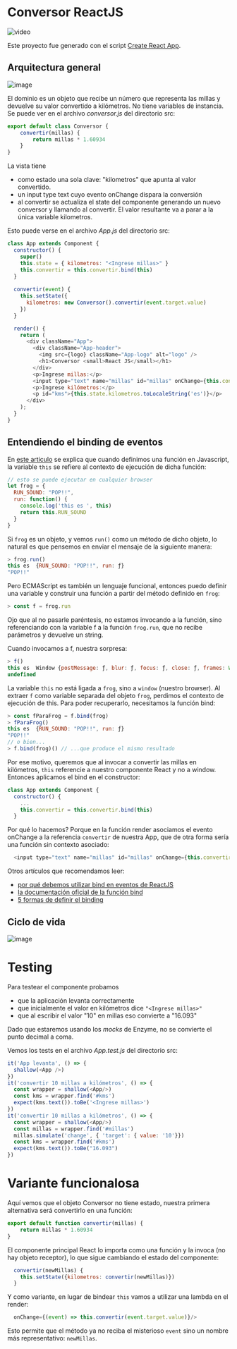 
# Conversor ReactJS

![video](video/demo.gif)

Este proyecto fue generado con el script [Create React App](https://github.com/facebookincubator/create-react-app).

## Arquitectura general

![image](images/ConversorArquitectura.png)

El dominio es un objeto que recibe un número que representa las millas y devuelve su valor convertido a kilómetros. No tiene variables de instancia. Se puede ver en el archivo _conversor.js_ del directorio src:

```javascript
export default class Conversor {
    convertir(millas) {
        return millas * 1.60934
    }
}
```

La vista tiene 

- como estado una sola clave: "kilometros" que apunta al valor convertido.
- un input type text cuyo evento onChange dispara la conversión
- al convertir se actualiza el state del componente generando un nuevo conversor y llamando al convertir. El valor resultante va a parar a la única variable kilometros.

Esto puede verse en el archivo _App.js_ del directorio src:

```javascript
class App extends Component {
  constructor() {
    super()
    this.state = { kilometros: "<Ingrese millas>" }
    this.convertir = this.convertir.bind(this)
  }
  
  convertir(event) {
    this.setState({
      kilometros: new Conversor().convertir(event.target.value)
    })
  }

  render() {
    return (
      <div className="App">
        <div className="App-header">
          <img src={logo} className="App-logo" alt="logo" />
          <h1>Conversor <small>React JS</small></h1>
        </div>
        <p>Ingrese millas:</p>
        <input type="text" name="millas" id="millas" onChange={this.convertir} />
        <p>Ingrese kilómetros:</p>
        <p id="kms">{this.state.kilometros.toLocaleString('es')}</p>
      </div>
    );
  }
}
```

## Entendiendo el binding de eventos

En [este articulo](https://reactkungfu.com/2015/07/why-and-how-to-bind-methods-in-your-react-component-classes/) se explica que cuando definimos una función en Javascript, la variable `this` se refiere al contexto de ejecución de dicha función:

```js
// esto se puede ejecutar en cualquier browser
let frog = {
  RUN_SOUND: "POP!!",
  run: function() { 
    console.log('this es ', this)
    return this.RUN_SOUND
  }
}
```

Si `frog` es un objeto, y vemos `run()` como un método de dicho objeto, lo natural es que pensemos en enviar el mensaje de la siguiente manera:

```js
> frog.run() 
this es  {RUN_SOUND: "POP!!", run: ƒ}
"POP!!"
```

Pero ECMAScript es también un lenguaje funcional, entonces puedo definir una variable y construir una función a partir del método definido en `frog`:

```js
> const f = frog.run
```

Ojo que al no pasarle paréntesis, no estamos invocando a la función, sino referenciando con la variable f a la función `frog.run`, que no recibe parámetros y devuelve un string.

Cuando invocamos a f, nuestra sorpresa:

```js
> f()
this es  Window {postMessage: ƒ, blur: ƒ, focus: ƒ, close: ƒ, frames: Window, …}
undefined
```

La variable `this` no está ligada a `frog`, sino a `window` (nuestro browser). Al extraer `f` como variable separada del objeto `frog`, perdimos el contexto de ejecución de this. Para poder recuperarlo, necesitamos la función bind:

```js
> const fParaFrog = f.bind(frog)
> fParaFrog()
this es  {RUN_SOUND: "POP!!", run: ƒ}
"POP!!"
// o bien...
> f.bind(frog)() // ...que produce el mismo resultado
```

Por ese motivo, queremos que al invocar a convertir las millas en kilómetros, `this` referencie a nuestro componente React y no a window. Entonces aplicamos el bind en el constructor:

```js
class App extends Component {
  constructor() {
    ...
    this.convertir = this.convertir.bind(this)
  }
```

Por qué lo hacemos? Porque en la función render asociamos el evento onChange a la referencia `convertir` de nuestra App, que de otra forma sería una función sin contexto asociado:

```js
  <input type="text" name="millas" id="millas" onChange={this.convertir} />
```

Otros artículos que recomendamos leer:

- [por qué debemos utilizar bind en eventos de ReactJS](https://medium.freecodecamp.org/this-is-why-we-need-to-bind-event-handlers-in-class-components-in-react-f7ea1a6f93eb)
- [la documentación oficial de la función bind](https://developer.mozilla.org/en-US/docs/Web/JavaScript/Reference/Global_objects/Function/bind)
- [5 formas de definir el binding](https://medium.freecodecamp.org/react-binding-patterns-5-approaches-for-handling-this-92c651b5af56)

## Ciclo de vida

![image](images/CicloVida.png)

# Testing

Para testear el componente probamos

- que la aplicación levanta correctamente
- que inicialmente el valor en kilómetros dice `"<Ingrese millas>"`
- que al escribir el valor "10" en millas eso convierte a "16.093"

Dado que estaremos usando los _mocks_ de Enzyme, no se convierte el punto decimal a coma.

Vemos los tests en el archivo _App.test.js_ del directorio src:

```javascript
it('App levanta', () => {
  shallow(<App />)
})
it('convertir 10 millas a kilómetros', () => {
  const wrapper = shallow(<App/>)
  const kms = wrapper.find('#kms')
  expect(kms.text()).toBe('<Ingrese millas>')
})
it('convertir 10 millas a kilómetros', () => {
  const wrapper = shallow(<App/>)
  const millas = wrapper.find('#millas')
  millas.simulate('change', { 'target': { value: '10'}})
  const kms = wrapper.find('#kms')
  expect(kms.text()).toBe("16.093")
})
```

# Variante funcionalosa

Aquí vemos que el objeto Conversor no tiene estado, nuestra primera alternativa será convertirlo en una función:

```js
export default function convertir(millas) {
    return millas * 1.60934
}
```

El componente principal React lo importa como una función y la invoca (no hay objeto receptor), lo que sigue cambiando el estado del componente:

```js
  convertir(newMillas) {
    this.setState({kilometros: convertir(newMillas)})
  }
```

Y como variante, en lugar de bindear `this` vamos a utilizar una lambda en el render:

```jsx
  onChange={(event) => this.convertir(event.target.value)}/>
```

Esto permite que el método ya no reciba el misterioso `event` sino un nombre más representativo: `newMillas`.
